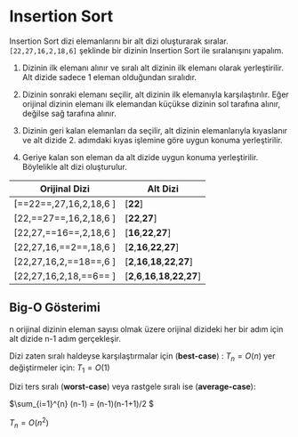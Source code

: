 # Insertion Sort

Insertion Sort dizi elemanlarını bir alt dizi oluşturarak sıralar. `[22,27,16,2,18,6]`  şeklinde bir dizinin Insertion Sort ile sıralanışını yapalım.


1. Dizinin ilk elemanı alınır ve sıralı alt dizinin ilk elemanı olarak yerleştirilir. Alt dizide sadece 1 eleman olduğundan sıralıdır.

2. Dizinin sonraki elemanı seçilir, alt dizinin ilk elemanıyla karşılaştırılır. Eğer orijinal dizinin elemanı ilk elemandan küçükse dizinin sol tarafına alınır, değilse sağ tarafına alınır.

3. Dizinin geri kalan elemanları da seçilir, alt dizinin elemanlarıyla kıyaslanır ve alt dizide 2. adımdaki kıyas işlemine göre uygun konuma yerleştirilir.

4. Geriye kalan son eleman da alt dizide uygun konuma yerleştirilir. Böylelikle alt dizi oluşturulur.

| Orijinal Dizi | Alt Dizi |
| ----------- | ----------- |
| [==22==,27,16,2,18,6 ]| [**22**]| |
| [22,==27==,16,2,18,6 ]   | [**22**,**27**]   |
| [22,27,==16==,2,18,6 ]   | [**16**,**22**,**27**]|
| [22,27,16,==2==,18,6 ]   | [**2**,**16**,**22**,**27**]|
| [22,27,16,2,==18==,6 ]   | [**2**,**16**,**18**,**22**,**27**]|
| [22,27,16,2,18,==6== ]   | [**2**,**6**,**16**,**18**,**22**,**27**]|






## Big-O Gösterimi

 n orijinal dizinin eleman sayısı olmak üzere orijinal dizideki her bir adım için alt dizide n-1 adım gerçekleşir.

Dizi zaten sıralı haldeyse karşılaştırmalar için (**best-case**) : $T_{n}=O(n)$ yer değiştirmeler için: $T_{1}=O(1)$

Dizi ters sıralı (**worst-case**) veya rastgele sıralı ise (**average-case**):

$\sum_{i=1}^{n} (n-1) = (n-1)(n-1+1)/2 $

$T_{n}=O(n^2)$
